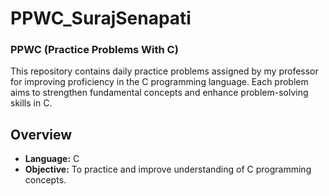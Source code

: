 # PPWC_SurajSenapati
### PPWC (Practice Problems With C)

This repository contains daily practice problems assigned by my professor for improving proficiency in the C programming language. Each problem aims to strengthen fundamental concepts and enhance problem-solving skills in C.

##  Overview
- **Language:** C
- **Objective:** To practice and improve understanding of C programming concepts.
